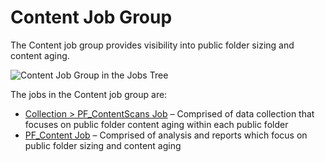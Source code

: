 # Content Job Group

The Content job group provides visibility into public folder sizing and content aging.

![Content Job Group in the Jobs Tree](/img/versioned_docs/accessanalyzer_11.6/accessanalyzer/admin/hostmanagement/jobstree.webp)

The jobs in the Content job group are:

- [Collection > PF_ContentScans Job](/docs/accessanalyzer/11.6/accessanalyzer/solutions/exchange/publicfolders/content/pf_contentscans.md)
  – Comprised of data collection that focuses on public folder content aging within each public
  folder
- [PF_Content Job](/docs/accessanalyzer/11.6/accessanalyzer/solutions/exchange/publicfolders/content/pf_content.md)
  – Comprised of analysis and reports which focus on public folder sizing and content aging
